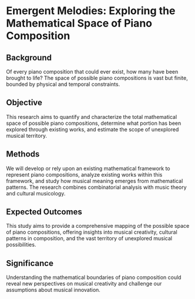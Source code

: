 # Emergent Melodies: Exploring the Mathematical Space of Piano Composition

## Background

Of every piano composition that could ever exist, how many have been brought to life? The space of possible piano compositions is vast but finite, bounded by physical and temporal constraints.

## Objective

This research aims to quantify and characterize the total mathematical space of possible piano compositions, determine what portion has been explored through existing works, and estimate the scope of unexplored musical territory.

## Methods

We will develop or rely upon an existing mathematical framework to represent piano compositions, analyze existing works within this framework, and study how musical meaning emerges from mathematical patterns. The research combines combinatorial analysis with music theory and cultural musicology.

## Expected Outcomes

This study aims to provide a comprehensive mapping of the possible space of piano compositions, offering insights into musical creativity, cultural patterns in composition, and the vast territory of unexplored musical possibilities.

## Significance

Understanding the mathematical boundaries of piano composition could reveal new perspectives on musical creativity and challenge our assumptions about musical innovation.
